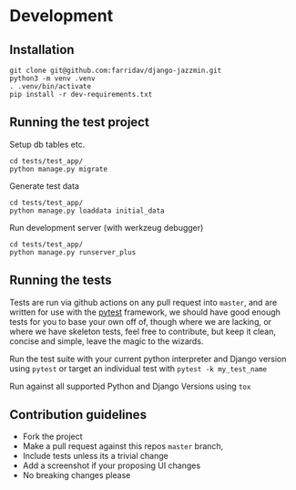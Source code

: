 # Development

## Installation

    git clone git@github.com:farridav/django-jazzmin.git
    python3 -m venv .venv
    . .venv/bin/activate
    pip install -r dev-requirements.txt

## Running the test project

Setup db tables etc.

    cd tests/test_app/
    python manage.py migrate

Generate test data

    cd tests/test_app/
    python manage.py loaddata initial_data

Run development server (with werkzeug debugger)

    cd tests/test_app/
    python manage.py runserver_plus

## Running the tests
Tests are run via github actions on any pull request into `master`, and are written for use with the [pytest](https://docs.pytest.org/en/latest/) 
framework, we should have good enough tests for you to base your own off of, though where we are lacking, or where we have 
skeleton tests, feel free to contribute, but keep it clean, concise and simple, leave the magic to the wizards.

Run the test suite with your current python interpreter and Django version using `pytest` or target an individual test 
with `pytest -k my_test_name`

Run against all supported Python and Django Versions using `tox`

## Contribution guidelines
- Fork the project
- Make a pull request against this repos `master` branch, 
- Include tests unless its a trivial change
- Add a screenshot if your proposing UI changes
- No breaking changes please
